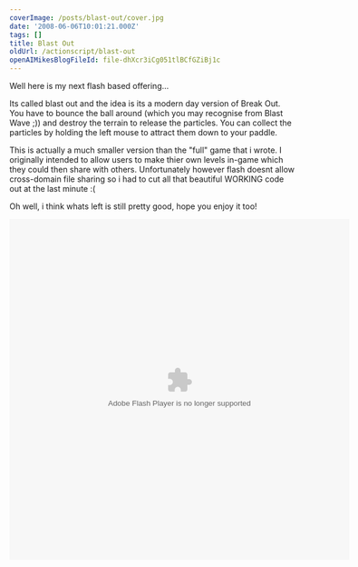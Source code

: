 ```yaml
---
coverImage: /posts/blast-out/cover.jpg
date: '2008-06-06T10:01:21.000Z'
tags: []
title: Blast Out
oldUrl: /actionscript/blast-out
openAIMikesBlogFileId: file-dhXcr3iCg051tlBCfGZiBj1c
---
```


Well here is my next flash based offering...

Its called blast out and the idea is its a modern day version of Break Out. You have to bounce the ball around (which you may recognise from Blast Wave ;)) and destroy the terrain to release the particles. You can collect the particles by holding the left mouse to attract them down to your paddle.

<!-- more -->

This is actually a much smaller version than the "full" game that i wrote. I originally intended to allow users to make thier own levels in-game which they could then share with others. Unfortunately however flash doesnt allow cross-domain file sharing so i had to cut all that beautiful WORKING code out at the last minute :(

Oh well, i think whats left is still pretty good, hope you enjoy it too!

<object width="600" height="600" data="https://www.mikecann.blog/projects/blastout/BlastOut.swf" type="application/x-shockwave-flash"><param name="quality" value="high" /><param name="name" value="IcySlicy" /><param name="src" value="https://www.mikecann.blog/projects/blastout/BlastOut.sw" /><param name="bgcolor" value="#ffffff" /></object>
